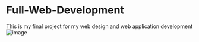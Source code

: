 # Full-Web-Development
This is my final project for my web design and web application development
![image](https://github.com/LilianNekesa/Full-Web-Development/assets/160255916/49888aa6-ca2e-47b8-a070-4aba064a0d5d)
